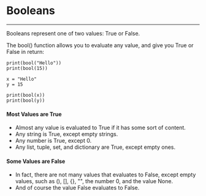 # Booleans
---

Booleans represent one of two values: True or False.

The bool() function allows you to evaluate any value, and give you True or False in return:
~~~~
print(bool("Hello"))
print(bool(15))
~~~~
~~~~
x = "Hello"
y = 15

print(bool(x))
print(bool(y))
~~~~

#### Most Values are True
- Almost any value is evaluated to True if it has some sort of content.
- Any string is True, except empty strings.
- Any number is True, except 0.
- Any list, tuple, set, and dictionary are True, except empty ones.

#### Some Values are False
- In fact, there are not many values that evaluates to False, except empty values, such as (), [], {}, "", the number 0, and the value None.
- And of course the value False evaluates to False.